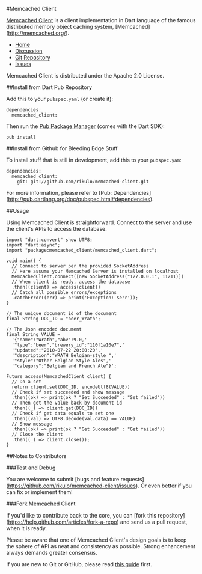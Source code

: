 #Memcached Client

[Memcached Client](http://rikulo.org) is a client implementation in Dart 
language of the famous distributed memory object caching system, [Memcached]
(http://memcached.org/).

* [Home](http://rikulo.org)
* [Discussion](http://stackoverflow.com/questions/tagged/rikulo)
* [Git Repository](https://github.com/rikulo/memcached-client)
* [Issues](https://github.com/rikulo/memcached-client/issues)

Memcached Client is distributed under the Apache 2.0 License.

##Install from Dart Pub Repository

Add this to your `pubspec.yaml` (or create it):

    dependencies:
      memcached_client:

Then run the [Pub Package Manager](http://pub.dartlang.org/doc) (comes with 
the Dart SDK):

    pub install

##Install from Github for Bleeding Edge Stuff

To install stuff that is still in development, add this to your `pubspec.yam`:

    dependencies:
      memcached_client:
        git: git://github.com/rikulo/memcached-client.git

For more information, please refer to [Pub: Dependencies]
(http://pub.dartlang.org/doc/pubspec.html#dependencies).

##Usage

Using Memcached Client is straightforward. Connect to the server and
use the client's APIs to access the database.

    import "dart:convert" show UTF8;
    import "dart:async";
    import "package:memcached_client/memcached_client.dart";
    
    void main() {
      // Connect to server per the provided SocketAddress
      // Here assume your Memcached Server is installed on localhost
      MemcachedClient.connect([new SocketAddress("127.0.0.1", 11211)])
      // When client is ready, access the database
      .then((client) => access(client))
      // Catch all possible errors/exceptions
      .catchError((err) => print('Exception: $err'));
    }
    
    // The unique document id of the document
    final String DOC_ID = "beer_Wrath";
    
    // The Json encoded document
    final String VALUE =
      '{"name":"Wrath","abv":9.0,'
      '"type":"beer","brewery_id":"110f1a10e7",'
      '"updated":"2010-07-22 20:00:20",'
      '"description":"WRATH Belgian-style ",'
      '"style":"Other Belgian-Style Ales",'
      '"category":"Belgian and French Ale"}';
    
    Future access(MemcachedClient client) {
      // Do a set
      return client.set(DOC_ID, encodeUtf8(VALUE))
      // Check if set succeeded and show message
      .then((ok) => print(ok ? "Set Succeeded" : "Set failed"))
      // Then get the value back by document id
      .then((_) => client.get(DOC_ID))
      // Check if get data equals to set one
      .then((val) => UTF8.decode(val.data) == VALUE)
      // Show message
      .then((ok) => print(ok ? "Get Succeeded" : "Get failed"))
      // Close the client
      .then((_) => client.close());
    }

##Notes to Contributors

###Test and Debug

You are welcome to submit [bugs and feature requests]
(https://github.com/rikulo/memcached-client/issues). Or even better if you can 
fix or implement them!

###Fork Memcached Client

If you'd like to contribute back to the core, you can [fork this repository]
(https://help.github.com/articles/fork-a-repo) and send us a pull request, 
when it is ready.

Please be aware that one of Memcached Client's design goals is to 
keep the sphere of API as neat and consistency as possible. Strong enhancement 
always demands greater consensus.

If you are new to Git or GitHub, please read 
[this guide](https://help.github.com/) first.
